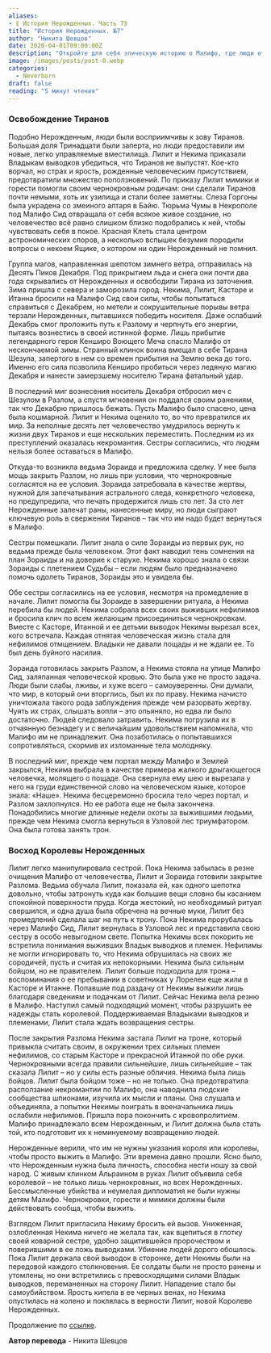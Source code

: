 ```yaml
---
aliases: 
- ⟪ История Нерожденных. Часть 7⟫
title: "История Нерожденных. №7"
author: "Никита Шевцов"
date: 2020-04-01T09:00:00Z
description: "Откройте для себя эпическую историю о Малифо, где люди ответили на зов Тиранов, а Лилит и Некима приказали своим родственникам оставаться взаперти. Когда зашептал зимний ветер, группа магов отправилась спасать Тирана Шезуула из его ледяной тюрьмы. Но легендарному герою Кенширо Голосующему Мечу понадобился странный клинок, содержащий силу Шезуула, чтобы победить замороженного носителя Тирана и спасти Малифо от вечной зимы."
image: /images/posts/post-0.webp
categories:
  - Neverborn
draft: false
reading: "5 минут чтения"
---
```


### Освобождение Тиранов

Подобно Нерожденным, люди были восприимчивы к зову Тиранов. Большая доля Тринадцати были заперта, но люди предоставили им новые, легко управляемые вместилища. Лилит и Некима приказали Владыкам выводков убедиться, что Тиранов не выпустят. Кое-кто ворчал, но страх и ярость, рожденные человеческим присутствием, предотвратили множество поползновений. По приказу Лилит мимики и горести помогли своим чернокровным родичам: они сделали Тиранов почти немыми, хоть их узилища и стали более заметны. Слеза Горгоны была украдена со змеиного алтаря в Байю. Тюрьма Чумы в Некрополе под Малифо Сид отвращала от себя всякое живое создание, но человечество всё равно слишком близко подобрались к ней, чтобы чувствовать себя в покое. Красная Клеть стала центром астрономических споров, а несколько вспышек безумия породили вопросы о некоем Ящике, о котором ни один Нерожденный не помнил.

Группа магов, направленная шепотом зимнего ветра, отправилась на Десять Пиков Декабря. Под прикрытием льда и снега они почти два года скрывались от Нерожденных и освободили Тирана из заточения. Зима пришла с севера и заморозила город. Некима, Лилит, Касторе и Итанна бросили на Малифо Сид свои силы, чтобы попытаться справиться с Декабрем, но метели и сокрушительные порывы ветра терзали Нерожденных, пытавшихся победить носителя. Даже ослабший Декабрь смог проложить путь к Разлому и черпнуть его энергии, пытаясь вознестись в своей истинной форме. Лишь прибытие легендарного героя Кенширо Воющего Меча спасло Малифо от нескончаемой зимы. Странный клинок воина вмещал в себе Тирана Шезула, запертого в нем со времен прибытия на Землю века до того. Именно его сила позволила Кенширо пробиться через ледяную магию Декабря и нанести замерзшему носителю Тирана фатальный удар.

В последний миг вознесения носитель Декабря отбросил меч с Шезулом в Разлом, а спустя мгновения он поддался своим ранениям, так что Декабрю пришлось бежать. Пусть Малифо было спасено, цена была кошмарной. Лилит и Некима оценило то, во что превратился их мир. За неполные десять лет человечество умудрилось вернуть к жизни двух Тиранов и еще нескольких переместить. Последним из их преступлений оказалась некромантия. Сестры согласились, что людям нельзя более оставаться в Малифо.

Откуда-то возникла ведьма Зораида и предложила сделку. У нее была мощь закрыть Разлом, но лишь при условии, что чернокровные согласятся на ее условия. Зораида затребовала в качестве жертвы, нужной для запечатывания астрального следа, конкретного человека, но предупредила, что печать продержится лишь сто лет. За сто лет Нерожденные залечат раны, нанесенные миру, но люди сыграют ключевую роль в свержении Тиранов – так что им надо будет вернуться в Малифо.

Сестры помешкали. Лилит знала о силе Зораиды из первых рук, но ведьма прежде была человеком. Этот факт наводил тень сомнения на план Зораиды и на доверие к старухе. Некима хорошо знала о связи Зораиды с плетением Судьбы – если людям было предназначено помочь одолеть Тиранов, Зораиды это и увидела бы.

Обе сестры согласились на ее условия, несмотря на промедление в начале. Лилит помогла бы Зораиде в завершении ритуала, а Некима перебила бы людей. Некима собрала всех своих выживших нефилимов и бросила клич по всем желающим присоединиться чернокровкам. Вместе с Касторе, Итанной и ее детьми выводок Некимы вырезал всех, кого встречала. Каждая отнятая человеческая жизнь стала для нефилимов отмщением. Владыки не давали пощады и не ждали ее. То был день буйного насилия.

Зораида готовилась закрыть Разлом, а Некима стояла на улице Малифо Сид, заляпанная человеческой кровью. Это была уже не просто задача. Люди были слабы, лживы, и хуже всего – самоуверенны. Они думали, что мир, в который они вторглись, был их по праву. Некима начисто уничтожала такого рода заблуждения прежде чем разорвать жертву. Чуять их страх, слышать вопли – это опьяняло, но едва ли было достаточно. Людей следовало затравить. Некима погрузила их в отчаянную безнадегу и с величайшим удовольствием напомнила, что Малифо им не принадлежит. Она позаботилась о попытавшихся сопротивляться, скормив их изломанные тела молодняку.

В последний миг, прежде чем портал между Малифо и Землей закрылся, Некима выбрала в качестве примера жалкого дрыгающегося человечка, молящего о пощаде. Она свернула ему шею и вырезала у него на груди единственной слово на человеческом языке, которое знала: «Наше». Некима бесцеремонно бросила тело через портал, и Разлом захлопнулся. Но ее работа еще не была закончена. Понадобились многие длинные недели охоты за выжившими людьми, прежде чем Некима смогла вернуться в Узловой лес триумфатором. Она была готова занять трон.

### Восход Королевы Нерожденных

Лилит легко манипулировала сестрой. Пока Некима забылась в резне очищения Малифо от человечества, Лилит и Зораида готовили закрытие Разлома. Ведьма обучала Лилит, показала ей, как одного шепотка довольно, чтобы затронуть куда как большие вещи словно бы касанием спокойной поверхности пруда. Когда жестокий, но необходимый ритуал свершился, и одна душа была обречена на вечные муки, Лилит без промедлений сделала шаг на путь к трону. Пока Некима прорубалась через Малифо Сид, Лилит вернулась в Узловой лес и представила свою сестру в особо невыгодном свете. Попытка Некимы всех покорить не встретила понимания выживших Владык выводков и племен. Нефилимы не могли игнорировать то, что Некима обрушилась на своих же сородичей, пусть и считая их непокорными. Некима была сильным бойцом, но не правителем. Лилит больше подходила для трона – воспоминания о ее пребывании в советниках у Лорелеи еще жили в Касторе и Итанне. Попавшие под раздачу от Некимы выжили лишь благодаря сведениям и подачкам от Лилит. Сейчас Некима вела резню в Малифо. Наступил самый подходящий момент, чтобы разрушить ее надежды стать королевой. Поддерживаемая Владыками выводков и племенами, Лилит стала ждать возвращения сестры.

После закрытия Разлома Некима застала Лилит на троне, который привыкла считать своим, в окружении трех сильных племен нефилимов, со старым Касторе и прекрасной Итанной по обе руки. Чернокровными всегда правили сильнейшие, лишь сильнейшие – так сказала Лилит – но у силы есть разные обличия. Некима была лишь бойцов. Лилит была бойцом тоже – но не только. Она предотвратила расползание некромантии по Малифо, она наводнила людские сообщества шпионами, изучила их мысли и планы. Она слушала и объединяла, а попытки Некимы поиграть в военачальника лишь ослабили нефилимов. Пришла пора покончить с кровопролитием. Малифо принадлежало всем Нерожденным, и Лилит должна была стать той, кто подготовит их к неминуемому возвращению людей.

Нерожденные верили, что им не нужны указания короля или королевы, чтобы просто выжить в Малифо. Эти времена давно прошли. Ясно было, что Нерожденным нужна была личность, способна нести ношу за свой народ. С живым клинком Альраином в руках Лилит объявила себя королевой – не только лишь чернокровных, но всех Нерожденных. Бессмысленные убийства и неумелая дипломатия не были нужны детям Малифо. Чернокровки, горести и мимики должны были действовать сообща, чтобы выжить.

Взглядом Лилит пригласила Некиму бросить ей вызов. Униженная, озлобленная Некима ничего не желала так, как вцепиться в глотку своей коварной сестре, удобно защитившейся пророчеством и поверившими в ее ложь выводками. Убиение людей дорого обошлось. Пока Лилит держала свой выводок в сторонке, дети Некимы были на передовой каждого столкновения. Ее солдаты были не просто ранены и утомлены, но они встретились с превосходящими силами Владык выводков, переманенных на сторону Лилит. Нападение стало бы самоубийством. Ярость кипела в ее черных венах, но Некима опустилась на колено и поклялась в верности Лилит, новой Королеве Нерожденных.


Продолжение по [ссылке](http://malifaux.ru/posts/post-109).


**Автор перевода** - Никита Шевцов

